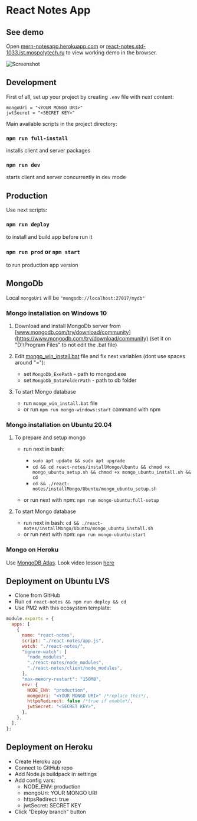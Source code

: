 # React Notes App

## See demo

Open [mern-notesapp.herokuapp.com](https://mern-notesapp.herokuapp.com/) or [react-notes.std-1033.ist.mospolytech.ru](http://react-notes.std-1033.ist.mospolytech.ru/) to view working demo in the browser.

![Screenshot](https://i.postimg.cc/bJDKyz3s/719.png)

## Development

First of all, set up your project by creating `.env` file with next content:

```env
mongoUri = "<YOUR MONGO URI>"
jwtSecret = "<SECRET KEY>"
```

Main available scripts in the project directory:

### `npm run full-install`

installs client and server packages

### `npm run dev`

starts client and server concurrently in dev mode

## Production

Use next scripts:

### `npm run deploy`

to install and build app before run it

### `npm run prod` or `npm start`

to run production app version

## MongoDb

Local `mongoUri` will be `"mongodb://localhost:27017/mydb"`

### Mongo installation on Windows 10

1. Download and install MongoDb server from [www.mongodb.com/try/download/community](https://www.mongodb.com/try/download/community) (set it on "D:\Program Files\" to not edit the .bat file)

2. Edit [mongo_win_install.bat](./installMongo/Windows/mongo_win_install.bat) file and fix next variables (dont use spaces around "="):
    - set `MongoDb_ExePath` - path to mongod.exe
    - set `MongoDb_DataFolderPath` - path to db folder

3. To start Mongo database
    - run `mongo_win_install.bat` file 
    - or run `npm run mongo-windows:start` command with npm

### Mongo installation on Ubuntu 20.04

1. To prepare and setup mongo
    - run next in bash:
      - `sudo apt update && sudo apt upgrade`
      - `cd && cd react-notes/installMongo/Ubuntu && chmod +x mongo_ubuntu_setup.sh && chmod +x mongo_ubuntu_install.sh && cd`
      - `cd && ./react-notes/installMongo/Ubuntu/mongo_ubuntu_setup.sh`

    - or run next with npm: `npm run mongo-ubuntu:full-setup`

2. To start Mongo database 
    - run next in bash: `cd && ./react-notes/installMongo/Ubuntu/mongo_ubuntu_install.sh`
    - or run next with npm: `npm run mongo-ubuntu:start`

### Mongo on Heroku

Use [MongoDB Atlas](https://www.mongodb.com/cloud/atlas). Look video lesson [here](https://youtu.be/mTS0DH3lMNs)

## Deployment on Ubuntu LVS

- Clone from GitHub
- Run `cd react-notes && npm run deploy && cd`
- Use PM2 with this ecosystem template:

```js
module.exports = {
  apps: [
    {
      name: "react-notes",
      script: "./react-notes/app.js",
      watch: "./react-notes/",
      "ignore-watch": [
        "node_modules",
        "./react-notes/node_modules",
        "./react-notes/client/node_modules",
      ],
      "max-memory-restart": "150MB",
      env: {
        NODE_ENV: "production",
        mongoUri: "<YOUR MONGO URI>" /*replace this*/,
        httpsRedirect: false /*true if enable*/,
        jwtSecret: "<SECRET KEY>",
      },
    },
  ],
};
```

## Deployment on Heroku

- Create Heroku app
- Connect to GitHub repo
- Add Node.js buildpack in settings
- Add config vars:
  - NODE_ENV: production
  - mongoUri: YOUR MONGO URI
  - httpsRedirect: true
  - jwtSecret: SECRET KEY
- Click "Deploy branch" button

